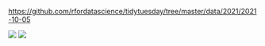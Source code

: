 https://github.com/rfordatascience/tidytuesday/tree/master/data/2021/2021-10-05

![](plots/nurses_geofacet.png)
![](plots/nurses_connected_scatterplot.png)
